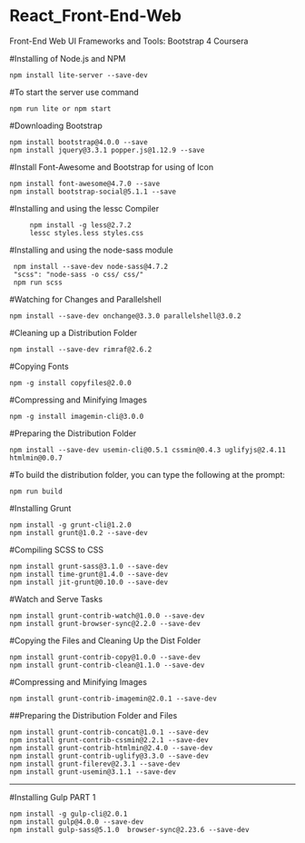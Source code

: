 # React_Front-End-Web
 Front-End Web UI Frameworks and Tools: Bootstrap 4 Coursera

#Installing of Node.js and NPM

    npm install lite-server --save-dev

#To start the server use command

    npm run lite or npm start

#Downloading Bootstrap

    npm install bootstrap@4.0.0 --save
    npm install jquery@3.3.1 popper.js@1.12.9 --save


#Install Font-Awesome and Bootstrap for using of Icon

    npm install font-awesome@4.7.0 --save
    npm install bootstrap-social@5.1.1 --save 

#Installing and using the lessc Compiler

         npm install -g less@2.7.2
         lessc styles.less styles.css

#Installing and using the node-sass module

     npm install --save-dev node-sass@4.7.2
     "scss": "node-sass -o css/ css/"
     npm run scss

#Watching for Changes and Parallelshell

    npm install --save-dev onchange@3.3.0 parallelshell@3.0.2  


#Cleaning up a Distribution Folder

    npm install --save-dev rimraf@2.6.2 


#Copying Fonts

    npm -g install copyfiles@2.0.0


#Compressing and Minifying Images

    npm -g install imagemin-cli@3.0.0

#Preparing the Distribution Folder

    npm install --save-dev usemin-cli@0.5.1 cssmin@0.4.3 uglifyjs@2.4.11 htmlmin@0.0.7


#To build the distribution folder, you can type the following at the prompt:

    npm run build

#Installing Grunt

    npm install -g grunt-cli@1.2.0
    npm install grunt@1.0.2 --save-dev

#Compiling SCSS to CSS

    npm install grunt-sass@3.1.0 --save-dev
    npm install time-grunt@1.4.0 --save-dev
    npm install jit-grunt@0.10.0 --save-dev

#Watch and Serve Tasks

    npm install grunt-contrib-watch@1.0.0 --save-dev
    npm install grunt-browser-sync@2.2.0 --save-dev


#Copying the Files and Cleaning Up the Dist Folder

    npm install grunt-contrib-copy@1.0.0 --save-dev
    npm install grunt-contrib-clean@1.1.0 --save-dev

#Compressing and Minifying Images

    npm install grunt-contrib-imagemin@2.0.1 --save-dev

##Preparing the Distribution Folder and Files

    npm install grunt-contrib-concat@1.0.1 --save-dev
    npm install grunt-contrib-cssmin@2.2.1 --save-dev
    npm install grunt-contrib-htmlmin@2.4.0 --save-dev
    npm install grunt-contrib-uglify@3.3.0 --save-dev
    npm install grunt-filerev@2.3.1 --save-dev
    npm install grunt-usemin@3.1.1 --save-dev

-------------------------------

#Installing Gulp PART 1

    npm install -g gulp-cli@2.0.1
    npm install gulp@4.0.0 --save-dev
    npm install gulp-sass@5.1.0  browser-sync@2.23.6 --save-dev